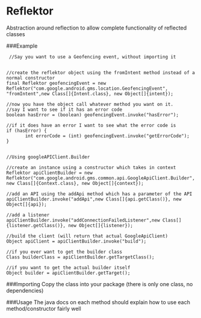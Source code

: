 # Reflektor
Abstraction around reflection to allow complete functionality of reflected classes


###Example

```
 //Say you want to use a Geofencing event, without importing it


//create the reflektor object using the fromIntent method instead of a normal constructor
final Reflektor geofencingEvent = new Reflektor("com.google.android.gms.location.GeofencingEvent", "fromIntent",new Class[]{Intent.class}, new Object[]{intent});

//now you have the object call whatever method you want on it.
//say I want to see if it has an error code
boolean hasError = (boolean) geofencingEvent.invoke("hasError");

//if it does have an error I want to see what the error code is
if (hasError) {
       int errorCode = (int) geofencingEvent.invoke("getErrorCode");
}


//Using googleAPIClient.Builder

//create an instance using a constructor which takes in context
Reflektor apiClientBuilder = new Reflektor("com.google.android.gms.common.api.GoogleApiClient.Builder", new Class[]{Context.class}, new Object[]{context});

//add an API using the addApi method which has a parameter of the API
apiClientBuilder.invoke("addApi",new Class[]{api.getClass()}, new Object[]{api});
            
//add a listener
apiClientBuilder.invoke("addConnectionFailedListener",new Class[]{listener.getClass()}, new Object[]{listener});
            
//build the client (will return that actual GoogleApiClient)
Object apiClient = apiClientBuilder.invoke("build");
            
//if you ever want to get the builder class
Class builderClass = apiClientBuilder.getTargetClass();
            
//if you want to get the actual builder itself
Object builder = apiClientBuilder.getTarget();
```


###Importing
Copy the class into your package (there is only one class, no dependencies)
 
###Usage 
The java docs on each method should explain how to use each method/constructor fairly well

